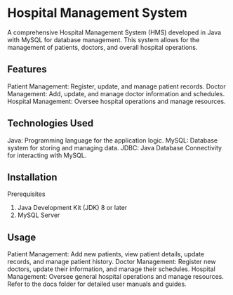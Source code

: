 # Hospital Management System
A comprehensive Hospital Management System (HMS) developed in Java with MySQL for database management. This system allows for the management of patients, doctors, and overall hospital operations.

## Features
Patient Management: Register, update, and manage patient records.
Doctor Management: Add, update, and manage doctor information and schedules.
Hospital Management: Oversee hospital operations and manage resources.

## Technologies Used
Java: Programming language for the application logic.
MySQL: Database system for storing and managing data.
JDBC: Java Database Connectivity for interacting with MySQL.

## Installation
Prerequisites
  1. Java Development Kit (JDK) 8 or later
  2. MySQL Server

## Usage
Patient Management: Add new patients, view patient details, update records, and manage patient history.
Doctor Management: Register new doctors, update their information, and manage their schedules.
Hospital Management: Oversee general hospital operations and manage resources.
Refer to the docs folder for detailed user manuals and guides.
